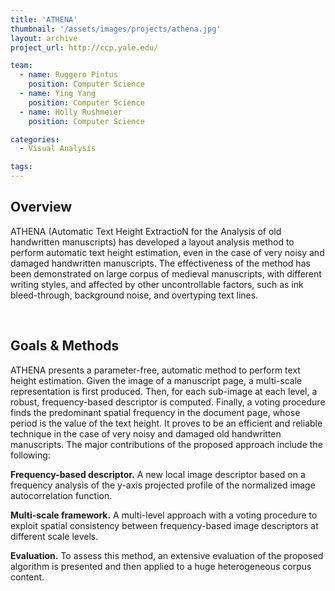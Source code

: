 ```yaml
---
title: 'ATHENA'
thumbnail: '/assets/images/projects/athena.jpg'
layout: archive
project_url: http://ccp.yale.edu/

team:
  - name: Ruggero Pintus
    position: Computer Science
  - name: Ying Yang 
    position: Computer Science
  - name: Holly Rushmeier
    position: Computer Science

categories:
  - Visual Analysis

tags:
---
```


<h2 class='subheading'>Overview</h2>

<p>ATHENA (Automatic Text Height ExtractioN for the Analysis of old handwritten manuscripts) has developed a layout analysis method to perform automatic text height estimation, even in the case of very noisy and damaged handwritten manuscripts. The effectiveness of the method has been demonstrated on large corpus of medieval manuscripts, with different writing styles, and affected by other uncontrollable factors, such as ink bleed-through, background noise, and overtyping text lines.</p>
<br/>

<h2 class='subheading'>Goals &amp; Methods</h2>

<p>ATHENA presents a parameter-free, automatic method to perform text height estimation. Given the image of a manuscript
page, a multi-scale representation is first produced. Then, for each sub-image at each level, a robust, frequency-based
descriptor is computed. Finally, a voting procedure finds the predominant spatial frequency in the document page, whose
period is the value of the text height. It proves to be an efficient and reliable technique in the case of very noisy and
damaged old handwritten manuscripts. The major contributions of the proposed approach include the following:</p>

<p><b>Frequency-based descriptor.</b> A new local image descriptor based on a frequency analysis of the y-axis projected profile
of the normalized image autocorrelation function.</p>

<p><b>Multi-scale framework.</b> A multi-level approach with a voting procedure to exploit spatial consistency between frequency-based image descriptors at different scale levels.</p>

<p><b>Evaluation.</b> To assess this method, an extensive evaluation of the proposed algorithm is presented and then applied to a huge
heterogeneous corpus content.</p>